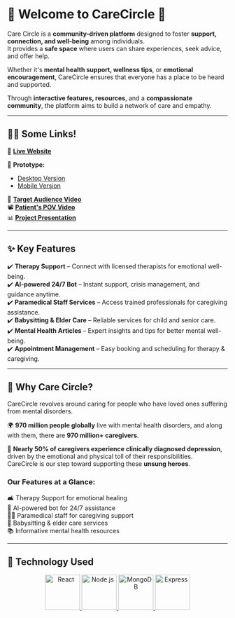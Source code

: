 # 🌟 Welcome to CareCircle 👋  

Care Circle is a **community-driven platform** designed to foster **support, connection, and well-being** among individuals.  
It provides a **safe space** where users can share experiences, seek advice, and offer help.  

Whether it's **mental health support, wellness tips**, or **emotional encouragement**, CareCircle ensures that everyone has a place to be heard and supported.  

Through **interactive features, resources**, and a **compassionate community**, the platform aims to build a network of care and empathy.

---

## 👩‍💻 Some Links!  

🔗 [**Live Website**](https://carecircle-gamma.vercel.app)  

📱 **Prototype:**  
- [Desktop Version](https://shorturl.at/tWCUZ)  
- [Mobile Version](https://shorturl.at/V9UBW)  

🎥 [**Target Audience Video**](https://youtube.com/shorts/y6KNiMGbOFc)  
📽️ [**Patient's POV Video**](https://youtu.be/Jl3b01GkI2A)  
📊 [**Project Presentation**](https://www.canva.com/design/DAGe3rzTyw8/tqKinc-kzyPrwB3GS6Mtyw/edit?utm_content=DAGe3rzTyw8&utm_campaign=designshare&utm_medium=link2&utm_source=sharebutton)  

---

## ✨ Key Features  

✔️ **Therapy Support** – Connect with licensed therapists for emotional well-being.  
✔️ **AI-powered 24/7 Bot** – Instant support, crisis management, and guidance anytime.  
✔️ **Paramedical Staff Services** – Access trained professionals for caregiving assistance.  
✔️ **Babysitting & Elder Care** – Reliable services for child and senior care.  
✔️ **Mental Health Articles** – Expert insights and tips for better mental well-being.  
✔️ **Appointment Management** – Easy booking and scheduling for therapy & caregiving.  

---

## 🤔 Why Care Circle?  

CareCircle revolves around caring for people who have loved ones suffering from mental disorders.  

🌍 **970 million people globally** live with mental health disorders, and along with them, there are **970 million+ caregivers**.  

🚨 **Nearly 50% of caregivers experience clinically diagnosed depression**, driven by the emotional and physical toll of their responsibilities.  
CareCircle is our step toward supporting these **unsung heroes**.  

### Our Features at a Glance:  

🛋️ Therapy Support for emotional healing  
🤖 AI-powered bot for 24/7 assistance  
👩‍⚕️ Paramedical staff for caregiving support  
👶 Babysitting & elder care services  
📚 Informative mental health resources  

---

## 🚀 Technology Used

<p align="center">
  <a href="https://reactjs.org/">
    <img src="https://img.icons8.com/ultraviolet/80/react--v2.png" alt="React" width="80"/>
  </a>
  <a href="https://nodejs.org/">
    <img src="https://img.icons8.com/color/80/nodejs.png" alt="Node.js" width="80"/>
  </a>
  <a href="https://www.mongodb.com/">
    <img src="https://img.icons8.com/color/80/mongodb.png" alt="MongoDB" width="80"/>
  </a>
  <a href="https://expressjs.com/">
    <img src="https://img.icons8.com/color/80/express-js.png" alt="Express" width="80"/>
  </a>
</p>

